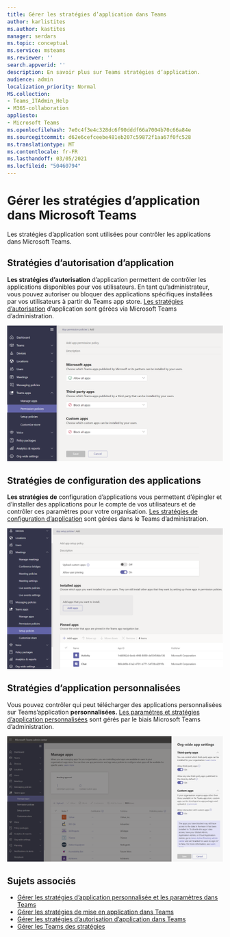 ```yaml
---
title: Gérer les stratégies d’application dans Teams
author: karlistites
ms.author: kastites
manager: serdars
ms.topic: conceptual
ms.service: msteams
ms.reviewer: ''
search.appverid: ''
description: En savoir plus sur Teams stratégies d’application.
audience: admin
localization_priority: Normal
MS.collection:
- Teams_ITAdmin_Help
- M365-collaboration
appliesto:
- Microsoft Teams
ms.openlocfilehash: 7e0c4f3e4c328dc6f90dddf66a7004b70c66a84e
ms.sourcegitcommit: d62e6cefceebe481eb207c59872f1aa67f0fc528
ms.translationtype: MT
ms.contentlocale: fr-FR
ms.lasthandoff: 03/05/2021
ms.locfileid: "50460794"
---
```

# <a name="manage-app-policies-in-microsoft-teams"></a>Gérer les stratégies d’application dans Microsoft Teams

Les stratégies d’application sont utilisées pour contrôler les applications dans Microsoft Teams.

## <a name="app-permission-policies"></a>Stratégies d’autorisation d’application

**Les stratégies d’autorisation** d’application permettent de contrôler les applications disponibles pour vos utilisateurs. En tant qu’administrateur, vous pouvez autoriser ou bloquer des applications spécifiques installées par vos utilisateurs à partir du Teams app store. [Les stratégies d’autorisation](teams-app-permission-policies.md) d’application sont gérées via Microsoft Teams d’administration.

![Capture d’écran de la stratégie d’autorisation d’application.](media/app-permission-policy.png)

## <a name="app-setup-policies"></a>Stratégies de configuration des applications

**Les stratégies de** configuration d’applications vous permettent d’épingler et d’installer des applications pour le compte de vos utilisateurs et de contrôler ces paramètres pour votre organisation. [Les stratégies de configuration d’application](teams-app-setup-policies.md) sont gérées dans le Teams d’administration.

![Capture d’écran de la stratégie de configuration de l’application Teams centre d’administration.](media/app-setup-policy.png)

## <a name="custom-app-policies"></a>Stratégies d’application personnalisées

Vous pouvez contrôler qui peut télécharger des applications personnalisées sur Teams’application **personnalisées.** [Les paramètres et stratégies d’application personnalisées](teams-custom-app-policies-and-settings.md) sont gérés par le biais Microsoft Teams d’administration.

![Capture d’écran de la stratégie d’application personnalisée.](media/custom-app-policy.png)

## <a name="related-topics"></a>Sujets associés

* [Gérer les stratégies d’application personnalisée et les paramètres dans Teams](teams-custom-app-policies-and-settings.md)
* [Gérer les stratégies de mise en application dans Teams](teams-app-setup-policies.md)
* [Gérer les stratégies d’autorisation d’application dans Teams](teams-app-permission-policies.md)
* [Gérer les Teams des stratégies](manage-teams-with-policies.md)
